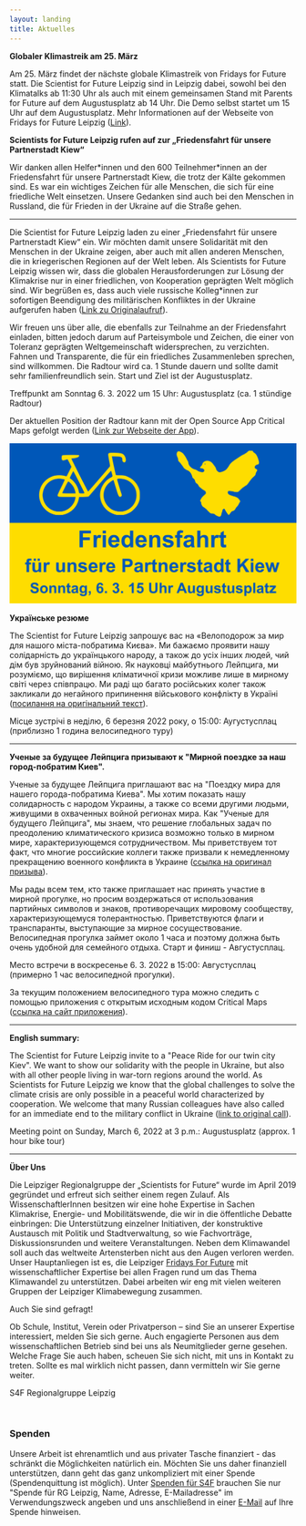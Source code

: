 ```yaml
---
layout: landing
title: Aktuelles
---
```


<b>Globaler Klimastreik am 25. März</b>
<br>

Am 25. März findet der nächste globale Klimastreik von Fridays for Future statt. Die Scientist for Future Leipzig sind in Leipzig dabei, sowohl bei den Klimatalks ab 11:30 Uhr als auch mit einem gemeinsamen Stand mit Parents for Future auf dem Augustusplatz ab 14 Uhr. Die Demo selbst startet um 15 Uhr auf dem Augustusplatz. Mehr Informationen auf der Webseite von Fridays for Future Leipzig (<a href="https://fffleipzig.de/people-not-profit/">Link</a>). 

<b>Scientists for Future Leipzig rufen auf zur „Friedensfahrt für unsere Partnerstadt Kiew“</b>
<br>

Wir danken allen Helfer\*innen und den 600 Teilnehmer\*innen an der Friedensfahrt für unsere Partnerstadt Kiew, die trotz der Kälte gekommen sind. Es war ein wichtiges Zeichen für alle Menschen, die sich für eine friedliche Welt einsetzen. Unsere Gedanken sind auch bei den Menschen in Russland, die für Frieden in der Ukraine auf die Straße gehen.

<hr>

Die Scientist for Future Leipzig laden zu einer „Friedensfahrt für unsere Partnerstadt Kiew“ ein. Wir möchten damit unsere Solidarität mit den Menschen in der Ukraine zeigen, aber auch mit allen anderen Menschen, die in kriegerischen Regionen auf der Welt leben. Als Scientists for Future Leipzig wissen wir, dass die globalen Herausforderungen zur Lösung der Klimakrise nur in einer friedlichen, von Kooperation geprägten Welt möglich sind. Wir begrüßen es, dass auch viele russische Kolleg*innen zur sofortigen Beendigung des militärischen Konfliktes in der Ukraine aufgerufen haben (<a href="https://trv-science.ru/de/2022/02/we-are-against-war-de/">Link zu Originalaufruf</a>).

Wir freuen uns über alle, die ebenfalls zur Teilnahme an der Friedensfahrt einladen, bitten jedoch darum auf Parteisymbole und Zeichen, die einer von Toleranz geprägten Weltgemeinschaft widersprechen, zu verzichten. Fahnen und Transparente, die für ein friedliches Zusammenleben sprechen, sind willkommen. Die Radtour wird ca. 1 Stunde dauern und sollte damit sehr familienfreundlich sein. Start und Ziel ist der Augustusplatz.

Treffpunkt am Sonntag 6. 3. 2022 um 15 Uhr: Augustusplatz (ca. 1 stündige Radtour)

Der aktuellen Position der Radtour kann mit der Open Source App Critical Maps gefolgt werden (<a href="https://www.criticalmaps.net/">Link zur Webseite der App</a>).

![](/images/Friedensfahrt.png)


<b>Українське резюме</b>

The Scientist for Future Leipzig запрошує вас на «Велоподорож за мир для нашого міста-побратима Києва». Ми бажаємо проявити нашу солідарність до українцького народу, а також до усіх інших людей, чий дім був зруйнований війною. Як науковці майбутнього Лейпцига, ми розуміємо, що вирішення кліматичної кризи можливе лише в мирному світі через співпрацю. Ми раді що багато російських колег також закликали до негайного припинення військового конфлікту в Україні (<a href="https://trv-science.ru/uk/2022/02/we-are-against-war-uk/">посилання на оригінальний текст</a>).

Місце зустрічі в неділю, 6 березня 2022 року, о 15:00: Аугустусплац (приблизно 1 година велосипедного туру)

<hr>

<b>Ученые за будущее Лейпцига призывают к "Мирной поездке за наш город-побратим Киев".</b>
<br>

Ученые за будущее Лейпцига приглашают вас на "Поездку мира для нашего города-побратима Киева". Мы хотим показать нашу солидарность с народом Украины, а также со всеми другими людьми, живущими в охваченных войной регионах мира. Как "Ученые для будущего Лейпцига", мы знаем, что решение глобальных задач по преодолению климатического кризиса возможно только в мирном мире, характеризующемся сотрудничеством. Мы приветствуем тот факт, что многие российские коллеги также призвали к немедленному прекращению военного конфликта в Украине (<a href="https://trv-science.ru/2022/02/we-are-against-war-all/">ссылка на оригинал призыва</a>).

Мы рады всем тем, кто также приглашает нас принять участие в мирной прогулке, но просим воздержаться от использования партийных символов и знаков, противоречащих мировому сообществу, характеризующемуся толерантностью. Приветствуются флаги и транспаранты, выступающие за мирное сосуществование. Велосипедная прогулка займет около 1 часа и поэтому должна быть очень удобной для семейного отдыха. Старт и финиш - Августусплац.

Место встречи в воскресенье 6. 3. 2022 в 15:00: Августусплац (примерно 1 час велосипедной прогулки).

За текущим положением велосипедного тура можно следить с помощью приложения с открытым исходным кодом Critical Maps (<a href="https://www.criticalmaps.net/">ссылка на сайт приложения</a>).

<hr>

<b>English summary:</b>

The Scientist for Future Leipzig invite to a "Peace Ride for our twin city Kiev". We want to show our solidarity with the people in Ukraine, but also with all other people living in war-torn regions around the world. As Scientists for Future Leipzig we know that the global challenges to solve the climate crisis are only possible in a peaceful world characterized by cooperation. We welcome that many Russian colleagues have also called for an immediate end to the military conflict in Ukraine (<a href="https://trv-science.ru/en/2022/02/we-are-against-war-en/">link to original call</a>).

Meeting point on Sunday, March 6, 2022 at 3 p.m.: Augustusplatz (approx. 1 hour bike tour) 

<hr> 

<b>Über Uns</b>
<br>

Die Leipziger Regionalgruppe der „Scientists for Future“ wurde im April 2019 gegründet und erfreut sich seither einem regen Zulauf. Als WissenschaftlerInnen besitzen wir eine hohe Expertise in Sachen Klimakrise, Energie- und Mobilitätswende, die wir in die öffentliche Debatte einbringen: Die Unterstützung einzelner Initiativen, der konstruktive Austausch mit Politik und Stadtverwaltung, so wie Fachvorträge, Diskussionsrunden und weitere Veranstaltungen. Neben dem Klimawandel soll auch das weltweite Artensterben nicht aus den Augen verloren werden. Unser Hauptanliegen ist es, die Leipziger <a href="https://fffleipzig.de/" target="blank">Fridays For Future</a> mit wissenschaftlicher Expertise bei allen Fragen rund um das Thema Klimawandel zu unterstützen. Dabei arbeiten wir eng mit vielen weiteren Gruppen der Leipziger Klimabewegung zusammen.

Auch Sie sind gefragt! 

Ob Schule, Institut, Verein oder Privatperson – sind Sie an unserer Expertise interessiert, melden Sie sich gerne. Auch engagierte Personen aus dem wissenschaftlichen Betrieb sind bei uns als Neumitglieder gerne gesehen. Welche Frage Sie auch haben, scheuen Sie sich nicht, mit uns in Kontakt zu treten. Sollte es mal wirklich nicht passen, dann vermitteln wir Sie gerne weiter.

S4F Regionalgruppe Leipzig

<br>

<h3>Spenden</h3>

Unsere Arbeit ist ehrenamtlich und aus privater Tasche finanziert - das schränkt die Möglichkeiten natürlich ein. Möchten Sie uns daher finanziell unterstützen, dann geht das ganz unkompliziert mit einer Spende (Spendenquittung ist möglich). Unter <a href="https://de.scientists4future.org/ueber-uns/spenden/">Spenden für S4F</a> brauchen Sie nur "Spende für RG Leipzig, Name, Adresse, E-Mailadresse" im Verwendungszweck angeben und uns anschließend in einer <a href="mailto:leipzig@scientists4future.org">E-Mail</a> auf Ihre Spende hinweisen.
